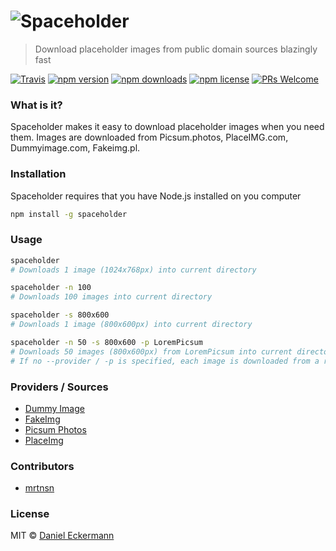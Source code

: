# <img src="https://raw.githubusercontent.com/ecrmnn/spaceholder/master/spaceholder.jpg" alt="Spaceholder">

> Download placeholder images from public domain sources blazingly fast

[![Travis](https://img.shields.io/travis/ecrmnn/spaceholder.svg?style=flat-square)](https://travis-ci.org/ecrmnn/spaceholder.svg?branch=master)
[![npm version](https://img.shields.io/npm/v/spaceholder.svg?style=flat-square)](http://badge.fury.io/js/spaceholder)
[![npm downloads](https://img.shields.io/npm/dm/spaceholder.svg?style=flat-square)](http://badge.fury.io/js/spaceholder)
[![npm license](https://img.shields.io/npm/l/spaceholder.svg?style=flat-square)](http://badge.fury.io/js/spaceholder)
[![PRs Welcome](https://img.shields.io/badge/PRs-welcome-brightgreen.svg?style=flat-square)](http://makeapullrequest.com)

### What is it?
Spaceholder makes it easy to download placeholder images when you need them.
Images are downloaded from Picsum.photos, PlaceIMG.com, Dummyimage.com, Fakeimg.pl.

### Installation
Spaceholder requires that you have Node.js installed on you computer
```bash
npm install -g spaceholder
```

### Usage
```bash
spaceholder
# Downloads 1 image (1024x768px) into current directory
```
```bash
spaceholder -n 100
# Downloads 100 images into current directory
```
```bash
spaceholder -s 800x600
# Downloads 1 image (800x600px) into current directory
```
```bash
spaceholder -n 50 -s 800x600 -p LoremPicsum
# Downloads 50 images (800x600px) from LoremPicsum into current directory
# If no --provider / -p is specified, each image is downloaded from a random provider
```

### Providers / Sources
- [Dummy Image](http://dummyimage.com)
- [FakeImg](fakeimg.pl)
- [Picsum Photos](http://picsum.photos)
- [PlaceImg](http://placeimg.com)

### Contributors
- [mrtnsn](https://github.com/mrtnsn)

### License
MIT © [Daniel Eckermann](http://danieleckermann.com)